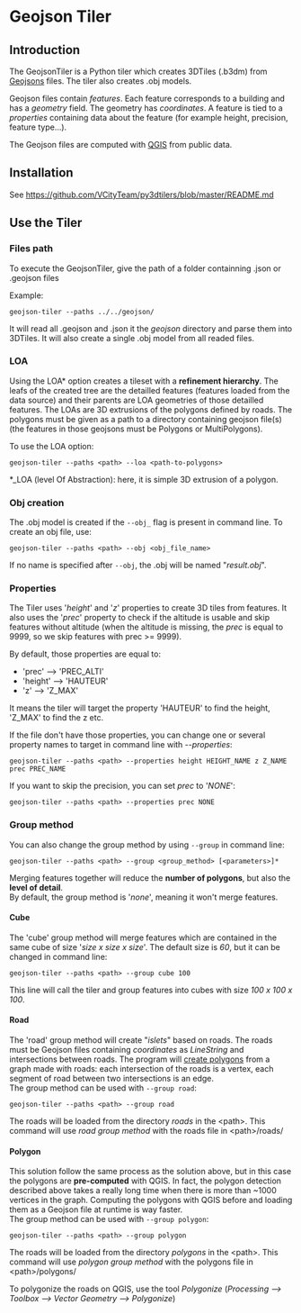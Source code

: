 # Geojson Tiler

## Introduction
The GeojsonTiler is a Python tiler which creates 3DTiles (.b3dm) from [Geojsons](https://en.wikipedia.org/wiki/GeoJSON) files.
The tiler also creates .obj models.

Geojson files contain _features_. Each feature corresponds to a building and has a _geometry_ field. The geometry has _coordinates_. A feature is tied to a _properties_ containing data about the feature (for example height, precision, feature type...).

The Geojson files are computed with [QGIS](https://www.qgis.org/en/site/) from public data.
## Installation
See https://github.com/VCityTeam/py3dtilers/blob/master/README.md

## Use the Tiler
### Files path
To execute the GeojsonTiler, give the path of a folder containning .json or .geojson files

Example:
```
geojson-tiler --paths ../../geojson/
```
It will read all .geojson and .json it the _geojson_ directory and parse them into 3DTiles. It will also create a single .obj model from all readed files.

### LOA
Using the LOA\* option creates a tileset with a __refinement hierarchy__. The leafs of the created tree are the detailled features (features loaded from the data source) and their parents are LOA geometries of those detailled features. The LOAs are 3D extrusions of the polygons defined by roads. The polygons must be given as a path to a directory containing geojson file(s) (the features in those geojsons must be Polygons or MultiPolygons).

To use the LOA option:
```
geojson-tiler --paths <path> --loa <path-to-polygons>
```

\*_LOA (level Of Abstraction): here, it is simple 3D extrusion of a polygon.
### Obj creation
The .obj model is created if the `--obj_` flag is present in command line. To create an obj file, use:
```
geojson-tiler --paths <path> --obj <obj_file_name>
```
If no name is specified after `--obj`, the .obj will be named "_result.obj_".

### Properties
The Tiler uses '_height_' and '_z_' properties to create 3D tiles from features. It also uses the '_prec_' property to check if the altitude is usable and skip features without altitude (when the altitude is missing, the _prec_ is equal to 9999, so we skip features with prec >= 9999).

By default, those properties are equal to:
- 'prec' --> 'PREC_ALTI'
- 'height' --> 'HAUTEUR'
- 'z' --> 'Z_MAX'

It means the tiler will target the property 'HAUTEUR' to find the height, 'Z_MAX' to find the z etc.

If the file don't have those properties, you can change one or several property names to target in command line with _--properties_:
```
geojson-tiler --paths <path> --properties height HEIGHT_NAME z Z_NAME prec PREC_NAME
```
If you want to skip the precision, you can set _prec_ to '_NONE_':
```
geojson-tiler --paths <path> --properties prec NONE
```

### Group method
You can also change the group method by using `--group` in command line:
```
geojson-tiler --paths <path> --group <group_method> [<parameters>]*
```
Merging features together will reduce the __number of polygons__, but also the __level of detail__.  
By default, the group method is '_none_', meaning it won't merge features.
#### Cube
The 'cube' group method will merge features which are contained in the same cube of size '_size x size x size_'. The default size is _60_, but it can be changed in command line:
```
geojson-tiler --paths <path> --group cube 100
```
This line will call the tiler and group features into cubes with size _100 x 100 x 100_.

#### Road
The 'road' group method will create "_islets_" based on roads. The roads must be Geojson files containing _coordinates_ as _LineString_ and intersections between roads. The program will [create polygons](https://web.ist.utl.pt/alfredo.ferreira/publications/12EPCG-PolygonDetection.pdf) from a graph made with roads: each intersection of the roads is a vertex, each segment of road between two intersections is an edge.  
The group method can be used with `--group road`:
```
geojson-tiler --paths <path> --group road
```
The roads will be loaded from the directory _roads_ in the \<path\>. This command will use _road group method_ with the roads file in \<path\>/roads/
  
#### Polygon
This solution follow the same process as the solution above, but in this case the polygons are __pre-computed__ with QGIS. In fact, the polygon detection described above takes a really long time when there is more than ~1000 vertices in the graph. Computing the polygons with QGIS before and loading them as a Geojson file at runtime is way faster.  
The group method can be used with `--group polygon`:
```
geojson-tiler --paths <path> --group polygon
```
The roads will be loaded from the directory _polygons_ in the \<path\>. This command will use _polygon group method_ with the polygons file in \<path\>/polygons/
  
To polygonize the roads on QGIS, use the tool _Polygonize_ (_Processing --> Toolbox --> Vector Geometry --> Polygonize_)
